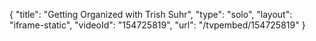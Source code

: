 {
    "title": "Getting Organized with Trish Suhr",
    "type": "solo",
    "layout": "iframe-static",
    "videoId": "154725819",
    "url": "\/tvpembed\/154725819"
}